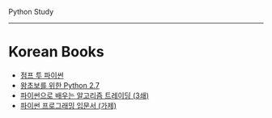 Python Study

---

# Korean Books
- [점프 투 파이썬](https://wikidocs.net/book/1)
- [왕초보를 위한 Python 2.7](https://wikidocs.net/book/2)
- [파이썬으로 배우는 알고리즘 트레이딩 (3쇄)](https://wikidocs.net/book/110)
- [파이썬 프로그래밍 입문서 (가제)](https://python.bakyeono.net/)
